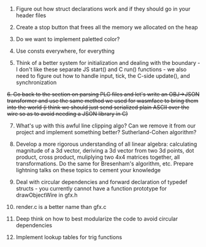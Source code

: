 1. Figure out how struct declarations work and if they should go in your header files

2. Create a stop button that frees all the memory we allocated on the heap

3. Do we want to implement paletted color?

4. Use consts everywhere, for everything

5. Think of a better system for initialization and dealing with the boundary - I don't like these separate JS start() and C run() functions - we also need to figure out how to handle input, tick, the C-side update(), and synchronization

~~6. Go back to the section on parsing PLG files and let's write an OBJ->JSON transformer and use the same method we used for wasmface to bring them into the world (i think we should just send serialized plain ASCII over the wire so as to avoid needing a JSON library in C)~~

7. What's up with this awful line clipping algo? Can we remove it from our project and implement something better? Sutherland-Cohen algorithm?

8. Develop a more rigorous understanding of all linear algebra: calculating magnitude of a 3d vector, deriving a 3d vector from two 3d points, dot product, cross product, muliplying two 4x4 matrices together, all transformations. Do the same for Bresenham's algorithm, etc. Prepare lightning talks on these topics to cement your knowledge

9. Deal with circular dependencies and forward declaration of typedef structs - you currently cannot have a function prototype for drawObjectWire in gfx.h

10. render.c is a better name than gfx.c

11. Deep think on how to best modularize the code to avoid circular dependencies

12. Implement lookup tables for trig functions
